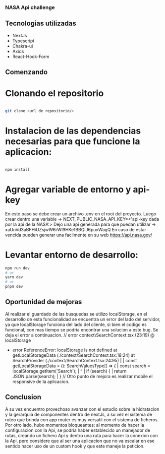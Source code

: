 ### NASA Api challenge
## Tecnologias utilizadas
- NextJs
- Typescript
- Chakra-ui
- Axios
- React-Hook-Form

## Comenzando
# Clonando el repositorio 
```bash

git clone <url de repositorio/>

```

# Instalacion de las dependencias necesarias para que funcione la aplicacion:
```bash

npm install

```
# Agregar variable de entorno y api-key 
En este paso se debe crear un archivo .env en el root del proyecto.
Luego crear dentro una variable -> NEXT_PUBLIC_NASA_API_KEY=<'api-key dada por la api de la NASA'>
Dejo una api generada para que puedan utilizar -> xaUnVd3aBFHiUZsjwW6rWI9HKe1BBQlJ6puxWagQ
En caso de estar vencida pueden generar una facilmente en su web https://api.nasa.gov/

# Levantar entorno de desarrollo:

```bash
npm run dev
# or
yarn dev
# or
pnpm dev
```
## Oportunidad de mejoras
Al realizar el guardado de las busquedas se utilizo localStorage, en el desarrollo de esta funcionalidad se encuentra un error del lado del servidor, ya que localStorage funciona del lado del cliente, si bien el codigo es funcional, con mas tiempo se podria encontrar una solucion a este bug. Se deja el error a continuacion.
// error context\SearchContext.tsx (23:19) @ localStorage
- error ReferenceError: localStorage is not defined
    at getLocalStorageData (./context/SearchContext.tsx:18:24)
    at SearchProvider (./context/SearchContext.tsx:24:95)
|
|   const getLocalStorageData = (): SearchValuesType[] => {
|     const search = localStorage.getItem('Search');
|                   ^
|     if (search) {
|       return JSON.parse(search);
|     }
//
Otro punto de mejora es realizar mobile el responsive de la aplicacion.


## Conclusion

A su vez encuentro provechoso avanzar con el estudio sobre la hidratacion y la gerarquia de componentes dentro de nextJs, a su vez el sistema de ruteo que brinda con app router es muy versatil con el sistema de ficheros. Por otro lado, hubo momentos bloqueantes:  al momento de hacer la configuracion con la Api, se podria haber establecido un manejador de rutas, creando un fichero Api y dentro una ruta para hacer la conexion con la Api, pero considere que al ser una aplicacion que no va escalar en ese sentido hacer uso de un custom hook y que este maneje la peticion.
